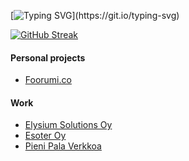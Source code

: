 [![Typing SVG](https://readme-typing-svg.herokuapp.com?color=7FA1C1&vCenter=true&multiline=true&height=75&lines=Hyvvee+p%C3%A4evee!;Hello!)](https://git.io/typing-svg)

[![GitHub Streak](https://github-readme-streak-stats.herokuapp.com?user=MarkoKaartinen&theme=nord&hide_border=true)](https://git.io/streak-stats)

#### Personal projects
- [Foorumi.co](https://github.com/foorumico)

#### Work
- [Elysium Solutions Oy](https://github.com/elysiumsolutions)
- [Esoter Oy](https://github.com/esoter)
- [Pieni Pala Verkkoa](https://github.com/pienipalaverkkoa)

<!--
**MarkoKaartinen/MarkoKaartinen** is a ✨ _special_ ✨ repository because its `README.md` (this file) appears on your GitHub profile.

Here are some ideas to get you started:

- 🔭 I’m currently working on ...
- 🌱 I’m currently learning ...
- 👯 I’m looking to collaborate on ...
- 🤔 I’m looking for help with ...
- 💬 Ask me about ...
- 📫 How to reach me: ...
- 😄 Pronouns: ...
- ⚡ Fun fact: ...
-->

